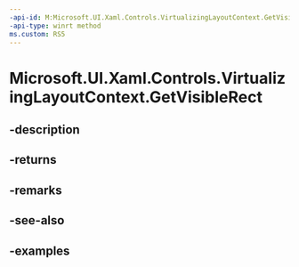 ```yaml
---
-api-id: M:Microsoft.UI.Xaml.Controls.VirtualizingLayoutContext.GetVisibleRect
-api-type: winrt method
ms.custom: RS5
---
```


<!-- Method syntax.
public Rect VirtualizingLayoutContext.GetVisibleRect()
-->

# Microsoft.UI.Xaml.Controls.VirtualizingLayoutContext.GetVisibleRect

## -description

## -returns

## -remarks

## -see-also

## -examples

